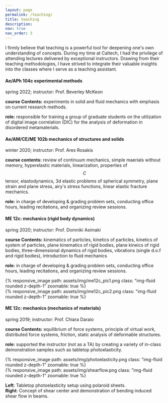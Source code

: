 ```yaml
---
layout: page
permalink: /teaching/
title: teaching
description:
nav: true
nav_order: 3
---
```


I firmly believe that teaching is a powerful tool for deepening one's own understanding of concepts. During my time at Caltech, I had the privilege of attending lectures delivered by exceptional instructors. Drawing from their teaching methodologies, I have strived to integrate their valuable insights into the classes where I serve as a teaching assistant.

#### Ae/APh 104c experimental methods

spring 2022; instructor: Prof. Beverley McKeon <br />

**course Contents:** experiments in solid and fluid mechanics with emphasis on current research methods.

**role:** responsible for training a group of graduate students on the utilization of digital image
correlation (DIC) for the analysis of deformation in disordered metamaterials.

#### Ae/AM/CE/ME 102b mechanics of structures and solids

winter 2020; instructor: Prof. Ares Rosakis <br />

**course contents:** review of continuum mechanics, simple maerials without memory, hyperelastic materials, linearization, properties of $$C$$ tensor, elastodynamics, 3d elastic problems of spherical symmetry, plane strain and plane stress, airy's stress functions, linear elastic fracture mechanics.

**role:** in charge of developing & grading problem sets, conducting office hours, leading recitations, and organizing review sessions.

<!-- <div class="row mt-3">
    <div class="col-sm mt-3 mt-md-0">
        {% responsive_image path: assets/img/blackboard_research2.jpg class: "img-fluid rounded z-depth-1"  zoomable: true  %}
    </div>
</div> -->

#### ME 12c: mechanics (rigid body dynamics)

spring 2020; instructor: Prof. Domniki Asimaki

**course Contents:** kinematics of particles, kinetics of particles, kinetics of system of particles, plane kinematics of rigid bodies, plane kineics of rigid bodies, three-dimensional dynamics of rigid bodies, vibrations (single d.o.f and rigid bodies), introduction to fluid mechanics

**role:** in charge of developing & grading problem sets, conducting office hours, leading recitations, and organizing review sessions.

<div class="row mt-3">
    <div class="col-sm mt-3 mt-md-0">
        {% responsive_image path: assets/img/me12c_pic1.png class: "img-fluid rounded z-depth-1"  zoomable: true  %}
    </div>  
    <div class="col-sm mt-3 mt-md-0">
        {% responsive_image path: assets/img/me12c_pic2.png class: "img-fluid rounded z-depth-1"  zoomable: true  %}
    </div>  
</div>

#### ME 12c: mechanics (mechanics of materials)

spring 2019; instructor: Prof. Chiara Daraio

**course Contents:** equilibrium of force systems, principle of virtual work, distributed force systems, friction, static analysis of deformable structures.

**role:** supported the instructor (not as a TA) by creating a variety of in-class demonstration samples such as tabletop photoelasticity.

<div class="row mt-3">
    <div class="col-sm mt-3 mt-md-0">
        {% responsive_image path: assets/img/photoelasticity.png class: "img-fluid rounded z-depth-1"  zoomable: true  %}
    </div>   
    <div class="col-sm mt-3 mt-md-0">
        {% responsive_image path: assets/img/shearflow.png class: "img-fluid rounded z-depth-1"  zoomable: true %}
    </div>
</div>

**Left**: Tabletop photoelasticity setup using polaroid sheets. <br />
**Right**: Concept of shear center and demonstration of bending induced shear flow in beams.
